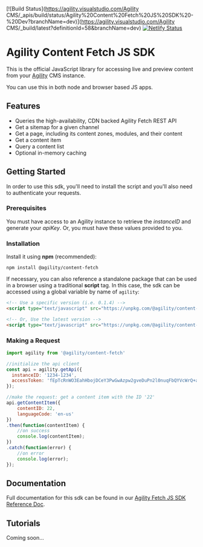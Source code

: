 [![Build Status](https://agility.visualstudio.com/Agility CMS/_apis/build/status/Agility%20Content%20Fetch%20JS%20SDK%20-%20Dev?branchName=dev)](https://agility.visualstudio.com/Agility CMS/_build/latest?definitionId=58&branchName=dev)
[![Netlify Status](https://api.netlify.com/api/v1/badges/c45f5d6e-923b-4019-820e-826e6185017d/deploy-status)](https://app.netlify.com/sites/agilitydocs/deploys)

# Agility Content Fetch JS SDK
This is the official JavaScript library for accessing live and preview content from your [Agility](https://agilitycms.com) CMS instance. 

You can use this in both node and browser based JS apps.

## Features
- Queries the high-availability, CDN backed Agility Fetch REST API
- Get a sitemap for a given channel
- Get a page, including its content zones, modules, and their content
- Get a content item
- Query a content list
- Optional in-memory caching

## Getting Started
In order to use this sdk, you'll need to install the script and you'll also need to authenticate your requests.

### Prerequisites
You must have access to an Agility instance to retrieve the *instanceID* and generate your *apiKey*. Or, you must have these values provided to you.

### Installation
Install it using **npm** (recommended):
```
npm install @agility/content-fetch
```

If necessary, you can also reference a standalone package that can be used in a browser using a traditional **script** tag. In this case, the sdk can be accessed using a global variable by name of `agility`:
```html
<!-- Use a specific version (i.e. 0.1.4) -->
<script type="text/javascript" src="https://unpkg.com/@agility/content-fetch@0.2.4/dist/agility-content-fetch.browser.js"></script>

<!-- Or, Use the latest version -->
<script type="text/javascript" src="https://unpkg.com/@agility/content-fetch@latest/dist/agility-content-fetch.browser.js"></script>
```
### Making a Request
```javascript
import agility from '@agility/content-fetch'

//initialize the api client
const api = agility.getApi({
  instanceID: '1234-1234',
  accessToken: 'fEpTcRnWO3EahHbojDCeY3PwGwAzpw2gveDuPn2l0nuqFbQYVcWrQ+a3/DHcWgCgn7UL2tgbSOS0AqrEOiXkTg=='
});

//make the request: get a content item with the ID '22'
api.getContentItem({
    contentID: 22,
    languageCode: 'en-us'
})
.then(function(contentItem) {
    //on success
    console.log(contentItem);
})
.catch(function(error) {
    //on error
    console.log(error);
});
```

## Documentation
Full documentation for this sdk can be found in our [Agility Fetch JS SDK Reference Doc](https://agilitydocs.netlify.com/agility-content-fetch-js-sdk/).

## Tutorials
Coming soon...






